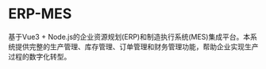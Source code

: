 # ERP-MES
基于Vue3 + Node.js的企业资源规划(ERP)和制造执行系统(MES)集成平台。本系统提供完整的生产管理、库存管理、订单管理和财务管理功能，帮助企业实现生产过程的数字化转型。
